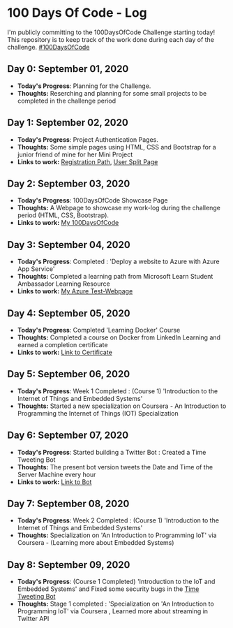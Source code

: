 [comment]: <> (This is a comment, it will not be included)

# 100 Days Of Code - Log
I'm publicly committing to the 100DaysOfCode Challenge starting today! 
This repository is to keep track of the work done during each day of the challenge.   [#100DaysOfCode](https://www.100daysofcode.com)

## Day 0: September 01, 2020

- **Today's Progress**: Planning for the Challenge.
- **Thoughts:** Reserching and planning for some small projects to be completed in the challenge period

## Day 1: September 02, 2020

- **Today's Progress**: Project Authentication Pages.
- **Thoughts:** Some simple pages using HTML, CSS and Bootstrap for a junior friend of mine for her Mini Project
- **Links to work:** [Registration Path](https://decoded-cipher.github.io/100DaysOfCode/Day%201/signup.html), [User Split Page](https://decoded-cipher.github.io/100DaysOfCode/Day%201/split.html)

## Day 2: September 03, 2020

- **Today's Progress**: 100DaysOfCode Showcase Page
- **Thoughts:** A Webpage to showcase my work-log during the challenge period (HTML, CSS, Bootstrap).
- **Links to work:** [My 100DaysOfCode](https://decoded-cipher.github.io/100DaysOfCode/Day%202/)

## Day 3: September 04, 2020

- **Today's Progress**: Completed : 'Deploy a website to Azure with Azure App Service'
- **Thoughts:** Completed a learning path from Microsoft Learn Student Ambassador Learning Resource
- **Links to work:** [My Azure Test-Webpage](https://ciphercreations.azurewebsites.net/)

## Day 4: September 05, 2020

- **Today's Progress**: Completed 'Learning Docker' Course
- **Thoughts:** Completed a course on Docker from LinkedIn Learning and earned a completion certificate
- **Links to work:** [Link to Certificate](https://drive.google.com/file/d/179vn0mrAon6FG9kxWGKVGINgW2bWVfj9/view)

## Day 5: September 06, 2020

- **Today's Progress**: Week 1 Completed : (Course 1) 'Introduction to the Internet of Things and Embedded Systems'
- **Thoughts:** Started a new specialization on Coursera - An Introduction to Programming the Internet of Things (IOT) Specialization

## Day 6: September 07, 2020

- **Today's Progress**: Started building a Twitter Bot : Created a Time Tweeting Bot
- **Thoughts:** The present bot version tweets the Date and Time of the Server Machine every hour
- **Links to work:** [Link to Bot](https://twitter.com/MyCipherBot)

## Day 7: September 08, 2020

- **Today's Progress**: Week 2 Completed : (Course 1) 'Introduction to the Internet of Things and Embedded Systems'
- **Thoughts:** Specialization on 'An Introduction to Programming IoT' via Coursera - (Learning more about Embedded Systems)

## Day 8: September 09, 2020

- **Today's Progress**: (Course 1 Completed) 'Introduction to the IoT and Embedded Systems' and Fixed some security bugs in the [Time Tweeting Bot](https://twitter.com/MyCipherBot)
- **Thoughts:** Stage 1 completed : 'Specialization on 'An Introduction to Programming IoT' via Coursera , Learned more about streaming in Twitter API
